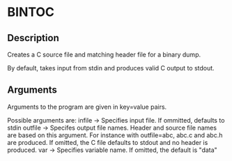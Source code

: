 # BINTOC

## Description
Creates a C source file and matching header file for a binary dump.

By default, takes input from stdin and produces valid C output to stdout. 

## Arguments
Arguments to the program are given in key=value pairs.

Possible arguments are:
    infile -> Specifies input file. If ommitted, defaults to stdin
    outfile -> Specifes output file names. Header and source file names are
            based on this argument. For instance with outfile=abc, abc.c and
            abc.h are produced. If omitted, the C file defaults to stdout and no
            header is produced.
    var -> Specifies variable name. If omitted, the default is "data"

